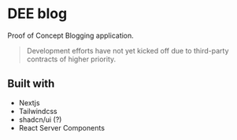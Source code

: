 # DEE blog

Proof of Concept Blogging application.

> Development efforts have not yet kicked off due to third-party contracts of higher priority.

## Built with

- Nextjs
- Tailwindcss
- shadcn/ui (?)
- React Server Components
